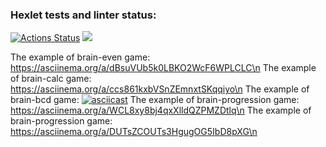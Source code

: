 ### Hexlet tests and linter status:
[![Actions Status](https://github.com/UltraRossa/frontend-project-44/workflows/hexlet-check/badge.svg)](https://github.com/UltraRossa/frontend-project-44/actions)
<a href="https://codeclimate.com/github/UltraRossa/frontend-project-44/maintainability"><img src="https://api.codeclimate.com/v1/badges/a4520770410bb91dbe65/maintainability" /></a>

The example of brain-even game: https://asciinema.org/a/dBsuVUb5k0LBKO2WcF6WPLCLC\n
The example of brain-calc game: https://asciinema.org/a/ccs861kxbVSnZEmnxtSKqqiyo\n
The example of brain-bcd game: 
[![asciicast](https://asciinema.org/a/9LL0MmSlLplSnh3fankQNH4i8.svg)](https://asciinema.org/a/9LL0MmSlLplSnh3fankQNH4i8)
The example of brain-progression game: https://asciinema.org/a/WCL8xy8bj4qxXlldQZPMZDtlq\n
The example of brain-progression game: https://asciinema.org/a/DUTsZCOUTs3HgugOG5IbD8pXG\n
